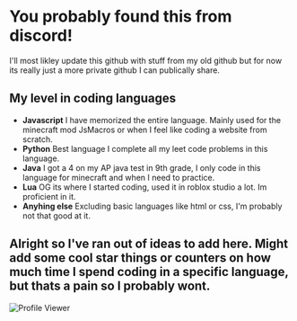 # You probably found this from discord!
I'll most likley update this github with stuff from my old github but for now its really just a more private github I can publically share.
## My level in coding languages
- **Javascript** I have memorized the entire language. Mainly used for the minecraft mod JsMacros or when I feel like coding a website from scratch.
- **Python** Best language I complete all my leet code problems in this language.
- **Java** I got a 4 on my AP java test in 9th grade, I only code in this language for minecraft and when I need to practice.
- **Lua** OG its where I started coding, used it in roblox studio a lot. Im proficient in it.
- **Anyhing else** Excluding basic languages like html or css, I'm probably not that good at it.

Alright so I've ran out of ideas to add here. Might add some cool star things or counters on how much time I spend coding in a specific language, but thats a pain so I probably wont.
-
![Profile Viewer](https://komarev.com/ghpvc/?username=therealevvv&label=Profile%20views&color=0e75b6&style=for-the-badge)
<!---
## 📸 Screenshots

![Screenshot 1](https://via.placeholder.com/800x400.png?text=Project+Screenshot+1)
*Caption for screenshot 1.*

![Screenshot 2](https://via.placeholder.com/800x400.png?text=Project+Screenshot+2)
*Caption for screenshot 2.*
## 🛠️ Installation

1. Clone the repo
   ```bash
   git clone https://github.com/username/repository.git
![GitHub stars](https://img.shields.io/github/stars/therealevv/repository?color=brightgreen&style=flat-square)
![GitHub forks](https://img.shields.io/github/forks/therealevv/repository?color=brightgreen&style=flat-square)
![GitHub issues](https://img.shields.io/github/issues/therealevv/repository?color=brightgreen&style=flat-square)
![GitHub license](https://img.shields.io/github/license/therealevv/repository?color=brightgreen&style=flat-square)
--->

